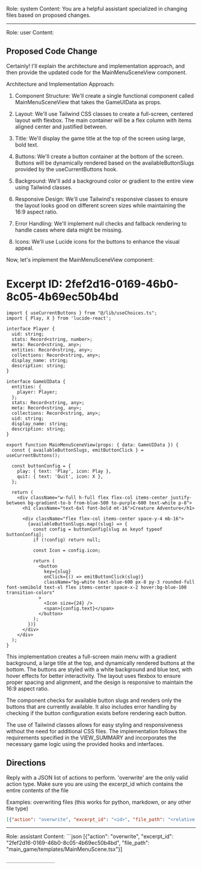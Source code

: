Role: system
Content: You are a helpful assistant specialized in changing files based on proposed changes.
__________________
Role: user
Content: 
## Proposed Code Change
Certainly! I'll explain the architecture and implementation approach, and then provide the updated code for the MainMenuSceneView component.

Architecture and Implementation Approach:

1. Component Structure:
   We'll create a single functional component called MainMenuSceneView that takes the GameUIData as props.

2. Layout:
   We'll use Tailwind CSS classes to create a full-screen, centered layout with flexbox. The main container will be a flex column with items aligned center and justified between.

3. Title:
   We'll display the game title at the top of the screen using large, bold text.

4. Buttons:
   We'll create a button container at the bottom of the screen. Buttons will be dynamically rendered based on the availableButtonSlugs provided by the useCurrentButtons hook.

5. Background:
   We'll add a background color or gradient to the entire view using Tailwind classes.

6. Responsive Design:
   We'll use Tailwind's responsive classes to ensure the layout looks good on different screen sizes while maintaining the 16:9 aspect ratio.

7. Error Handling:
   We'll implement null checks and fallback rendering to handle cases where data might be missing.

8. Icons:
   We'll use Lucide icons for the buttons to enhance the visual appeal.

Now, let's implement the MainMenuSceneView component:

# Excerpt ID: 2fef2d16-0169-46b0-8c05-4b69ec50b4bd
```tsx main_game/templates/MainMenuScene.tsx
import { useCurrentButtons } from "@/lib/useChoices.ts";
import { Play, X } from 'lucide-react';

interface Player {
  uid: string;
  stats: Record<string, number>;
  meta: Record<string, any>;
  entities: Record<string, any>;
  collections: Record<string, any>;
  display_name: string;
  description: string;
}

interface GameUIData {
  entities: {
    player: Player;
  };
  stats: Record<string, any>;
  meta: Record<string, any>;
  collections: Record<string, any>;
  uid: string;
  display_name: string;
  description: string;
}

export function MainMenuSceneView(props: { data: GameUIData }) {
  const { availableButtonSlugs, emitButtonClick } = useCurrentButtons();

  const buttonConfig = {
    play: { text: 'Play', icon: Play },
    quit: { text: 'Quit', icon: X },
  };

  return (
    <div className="w-full h-full flex flex-col items-center justify-between bg-gradient-to-b from-blue-500 to-purple-600 text-white p-8">
      <h1 className="text-6xl font-bold mt-16">Creature Adventure</h1>
      
      <div className="flex flex-col items-center space-y-4 mb-16">
        {availableButtonSlugs.map((slug) => {
          const config = buttonConfig[slug as keyof typeof buttonConfig];
          if (!config) return null;
          
          const Icon = config.icon;
          
          return (
            <button
              key={slug}
              onClick={() => emitButtonClick(slug)}
              className="bg-white text-blue-600 px-8 py-3 rounded-full font-semibold text-xl flex items-center space-x-2 hover:bg-blue-100 transition-colors"
            >
              <Icon size={24} />
              <span>{config.text}</span>
            </button>
          );
        })}
      </div>
    </div>
  );
}
```

This implementation creates a full-screen main menu with a gradient background, a large title at the top, and dynamically rendered buttons at the bottom. The buttons are styled with a white background and blue text, with hover effects for better interactivity. The layout uses flexbox to ensure proper spacing and alignment, and the design is responsive to maintain the 16:9 aspect ratio.

The component checks for available button slugs and renders only the buttons that are currently available. It also includes error handling by checking if the button configuration exists before rendering each button.

The use of Tailwind classes allows for easy styling and responsiveness without the need for additional CSS files. The implementation follows the requirements specified in the VIEW_SUMMARY and incorporates the necessary game logic using the provided hooks and interfaces.

## Directions
Reply with a JSON list of actions to perform. 'overwrite' are the only valid action type. 
Make sure you are using the excerpt_id which contains the entire contents of the file

Examples:
overwriting files (this works for python, markdown, or any other file type)
```json output_example1
[{"action": "overwrite", "excerpt_id": "<id>", "file_path": "<relative file path>"}]
```

__________________
Role: assistant
Content: ```json
[{"action": "overwrite", "excerpt_id": "2fef2d16-0169-46b0-8c05-4b69ec50b4bd", "file_path": "main_game/templates/MainMenuScene.tsx"}]
```
__________________
